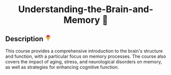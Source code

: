 <h1 align="center">Understanding-the-Brain-and-Memory 💭</h1>

## Description <img src="brain.svg" alt="brain" width="4%">
This course provides a comprehensive introduction to the brain's structure and function, with a particular focus on memory processes. The course also covers the impact of aging, stress, and neurological disorders on memory, as well as strategies for enhancing cognitive function.

